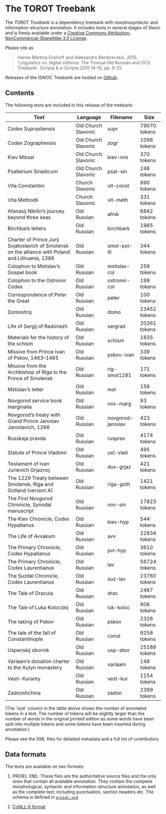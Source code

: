 The TOROT Treebank
==================

The _TOROT Treebank_ is a dependency treebank with morphosyntactic and
information-structure annotation. It includes texts in several stages of Slavic and is freely available under a [Creative Commons
Attribution-NonCommercial-ShareAlike 3.0 License](
http://creativecommons.org/licenses/by-nc-sa/3.0/us/).

Please cite as

> Hanne Martine Eckhoff and Aleksandrs Berdicevskis. 2015. 'Linguistics vs. digital editions: The Tromsø Old Russian and OCS Treebank'. Scripta & e-Scripta 2015 14–15, pp. 9-25.

Releases of the ISWOC Treebank are hosted on
[Github](https://github.com/torottreebank/treebank-releases).

Contents
--------

The following texts are included in this release of the treebank:

  Text                                                | Language                    | Filename    | Size
  ----                                                | --------                    | --------    | ----
  Codex Suprasliensis                            	  | Old Church Slavonic         | supr        | 79070 tokens
  Codex Zographensis                                  | Old Church Slavonic			| zogr        | 1098 tokens
  Kiev Missal 		                                  | Old Church Slavonic         | kiev-mis    | 370 tokens
  Psalterium Sinaiticum                               | Old Church Slavonic	        | psal-sin    | 248 tokens
  Vita Constantini                                 	 | Church Slavonic				| vit-const   | 890 tokens
  Vita Methodii                                 	 | Church Slavonic				| vit-meth    | 331 tokens
  Afanasij Nikitin’s journey beyond three seas        | Old Russian                 | afnik       | 6842 tokens
  Birchbark letters                                   | Old Russian                 | birchbark   | 1965 tokens
  Charter of Prince Jurij Svjatoslavich of Smolensk on the alliance with Poland and Lithuania, 1386 | Old Russian | smol-pol-lit | 344 tokens 
  Colophon to Mstislav’s Gospel book                  | Old Russian                 | mstislav-col | 259 tokens                                              |      259 |
  Colophon to the Ostromir Codex                      | Old Russian                 | ostromir-col | 199 tokens 
  Correspondence of Peter the Great                   | Old Russian                 | peter        | 100 tokens 
  Domostroj                                           | Old Russian                 | domo         | 23452 tokens
  Life of Sergij of Radonezh                          | Old Russian                 | sergrad      | 20361 tokens
  Materials for the history of the schism             | Old Russian                 | schism       | 1835 tokens
  Missive from Prince Ivan of Pskov, 1463–1465        | Old Russian                 | pskov-ivan   | 339 tokens
  Missive from the Archbishop of Riga to the Prince of Smolensk | Old Russian       | rig-smol1281 | 171 tokens
  Mstislav’s letter                                   | Old Russian                 | mst   	   | 158 tokens
  Novgorod service book marginalia                    | Old Russian                 | nov-marg     | 93 tokens
  Novgorod’s treaty with Grand Prince Jaroslav Jaroslavich, 1266 |Old Russian       | novgorod-jaroslav | 423 tokens
  Russkaja pravda                                     | Old Russian                 | rusprav     | 4174 tokens
  Statute of Prince Vladimir                          | Old Russian                 | ust-vlad    | 495 tokens
  Testament of Ivan Jurievich Grjaznoj                | Old Russian                 | dux-grjaz   | 421 tokens
  The 1229 Treaty between Smolensk, Riga and Gotland (version A) | Old Russian      | riga-goth   | 1421 tokens
  The First Novgorod Chronicle, Synodal manuscript    | Old Russian                 | nov-sin     | 17823 tokens
  The Kiev Chronicle, Codex Hypatianus                | Old Russian   				| kiev-hyp    | 544 tokens
  The Life of Avvakum                                 | Old Russian                 | avv         | 22834 tokens 
  The Primary Chronicle, Codex Hypatianus             | Old Russian                 | pvl-hyp     | 3610 tokens
  The Primary Chronicle, Codex Laurentianus           | Old Russian                 | lav         | 56724 tokens
  The Suzdal Chronicle, Codex Laurentianus            | Old Russian                 | suz-lav     | 23760 tokens 
  The Tale of Dracula                                 | Old Russian                 | drac        | 2487 tokens
  The Tale of Luka Kolocskij                          | Old Russian                 | luk-koloc   | 906 tokens
  The taking of Pskov                                 | Old Russian                 | pskov       | 2326 tokens
  The tale of the fall of Constantinople              | Old Russian                 | const       | 9258 tokens
  Uspenskij sbornik                                   | Old Russian                 | usp-sbor    | 25189 tokens
  Varlaam’s donation charter to the Xutyn monastery   | Old Russian                 | varlaam     | 148 tokens
  Vesti-Kuranty                                       | Old Russian                 | vest-kur    | 1154 tokens
  Zadonshchina                                        | Old Russian                 | zadon       | 2399 tokens

(The 'size' column in the table above shows the number of annotated tokens in
a text. The number of tokens will be slightly larger than the number of words
in the original printed edition as some words have been split into multiple
tokens and some tokens have been inserted during annotation.)

Please see the XML files for detailed metadata and a full list of contributors.

Data formats
------------

The texts are available on two formats:

1. PROIEL XML: These files are the authoritative source files and the only ones
that contain all available annotation. They contain the complete morphological,
syntactic and information-structure annotation, as well as the complete text,
including punctuation, section headers etc. The schema is defined in
[`proiel.xsd`](https://github.com/proiel/proiel-treebank/blob/master/proiel.xsd).

2. [CoNLL-X format](http://nextens.uvt.nl/depparse-wiki/DataFormat)
